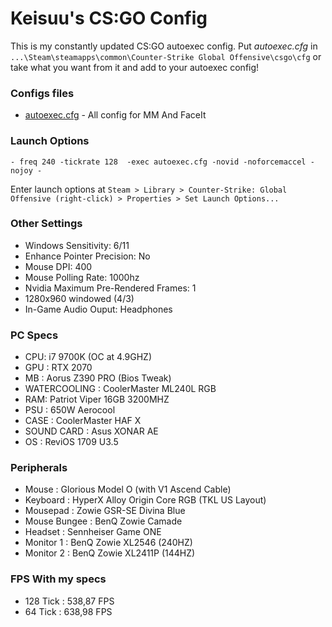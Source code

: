 # Keisuu's CS:GO Config

This is my constantly updated CS:GO autoexec config.
Put *autoexec.cfg* in `...\Steam\steamapps\common\Counter-Strike Global Offensive\csgo\cfg` or take what you want from it and add to your autoexec config! 

### Configs files
 + [autoexec.cfg](https://github.com/Keisuuu/CSGO/blob/master/autoexec.cfg) - All config for MM And FaceIt

### Launch Options

	- freq 240 -tickrate 128  -exec autoexec.cfg -novid -noforcemaccel -nojoy -

Enter launch options at `Steam > Library > Counter-Strike: Global Offensive (right-click) > Properties > Set Launch Options...`

### Other Settings
+ Windows Sensitivity: 6/11  
+ Enhance Pointer Precision: No  
+ Mouse DPI: 400  
+ Mouse Polling Rate: 1000hz
+ Nvidia Maximum Pre-Rendered Frames: 1  
+ 1280x960 windowed (4/3)
+ In-Game Audio Ouput: Headphones  

### PC Specs
- CPU: i7 9700K (OC at 4.9GHZ)
- GPU : RTX 2070
- MB : Aorus Z390 PRO (Bios Tweak)
- WATERCOOLING : CoolerMaster ML240L RGB
- RAM: Patriot Viper 16GB 3200MHZ 
- PSU : 650W Aerocool
- CASE : CoolerMaster HAF X
- SOUND CARD : Asus XONAR AE
- OS : ReviOS 1709 U3.5


### Peripherals 
- Mouse : Glorious Model O (with V1 Ascend Cable)
- Keyboard : HyperX Alloy Origin Core RGB (TKL US Layout)
- Mousepad : Zowie GSR-SE Divina Blue
- Mouse Bungee : BenQ Zowie Camade
- Headset : Sennheiser Game ONE
- Monitor 1 : BenQ Zowie XL2546 (240HZ)
- Monitor 2 : BenQ Zowie XL2411P (144HZ)

### FPS With my specs 
- 128 Tick : 538,87 FPS
- 64 Tick : 638,98 FPS
